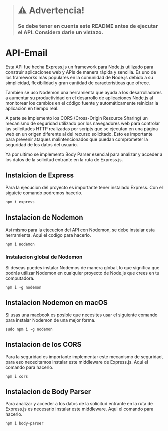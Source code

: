 > # **:warning: Advertencia!**
> ### Se debe tener en cuenta este README antes de ejecutar el API. Considera darle un vistazo.


# API-Email

Esta API fue hecha Express.js un framework para Node.js utilizado para construir aplicaciones web y APIs de manera rápida y sencilla. Es uno de los frameworks más populares en la comunidad de Node.js debido a su simplicidad, flexibilidad y gran cantidad de características que ofrece.

Tambien se uso Nodemon una herramienta que ayuda a los desarrolladores a aumentar su productividad en el desarrollo de aplicaciones Node.js al monitorear los cambios en el código fuente y automáticamente reiniciar la aplicación en tiempo real.

A parte se implemento los CORS (Cross-Origin Resource Sharing) un mecanismo de seguridad utilizado por los navegadores web para controlar las solicitudes HTTP realizadas por scripts que se ejecutan en una página web en un origen diferente al del recurso solicitado. Esto es importante para prevenir ataques malintencionados que puedan comprometer la seguridad de los datos del usuario.

Ya por ultimo se implemento Body Parser esencial para analizar y acceder a los datos de la solicitud entrante en la ruta de Express.js.

## Instalcion de Express

Para la ejecucion del proyecto es importante tener instalado Express. Con el siguiete comando podremos hacerlo.

```
npm i express

```

## Instalacion de Nodemon

Asi mismo para la ejecucion del API con Nodemon, se debe instalar esta herramienta. Aqui el codigo para hacerlo.

```
npm i nodemon

````

### Instalacion global de Nodemon

Si deseas puedes instalar Nodemos de manera global, lo que significa que podrás utilizar Nodemon en cualquier proyecto de Node.js que crees en tu computadora.

```
npm i -g nodemon

```

## Instalacion Nodemon en macOS

Si usas una macbook es posible que necesites usar el siguiente comando para instalar Nodemon de una mejor forma.

```
sudo npm i -g nodemon

```

## Instalacion de los CORS

Para la seguridad es importante implementar este mecanismo de seguridad, para eso nececitamos instalar este middleware de Express.js. Aqui el comando para hacerlo.

```
npm i cors

```

## Instalacion de Body Parser

Para analizar y acceder a los datos de la solicitud entrante en la ruta de Express.js es necesario instalar este middleware. Aqui el comando para hacerlo.

```
npm i body-parser

```


